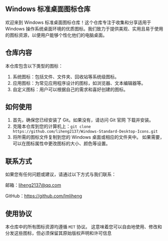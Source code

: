 ## Windows 标准桌面图标仓库
欢迎来到 Windows 标准桌面图标仓库！这个仓库专注于收集和分享适用于 Windows 操作系统桌面环境的优质图标。我们致力于提供美观、实用且易于使用的图标资源，以便用户能够个性化他们的电脑桌面。

## 仓库内容
本仓库包含以下类型的图标：

1. 系统图标：包括文件、文件夹、回收站等系统级图标。
2. 应用图标：为常见应用程序设计的图标，如浏览器、文本编辑器等。
3. 自定义图标：用户可以根据自己的需求和喜好创建的图标。
   
## 如何使用
1. 首先，确保您已经安装了 Git。如果没有，请访问 Git 官网 下载并安装。
2. 克隆本仓库到您的计算机上：`git clone https://github.com/liheng2137/Windows-Standard-Desktop-Icons.git`
3. 将所需的图标文件复制到您的 Windows 桌面或相应的文件夹中。
如果需要，可以在图标属性中更改图标的大小、颜色等设置。

## 联系方式
如果您有任何问题或建议，请通过以下方式与我们联系：

邮箱：liheng2137@qq.com

GitHub：https://github.com/lmliheng
## 使用协议
本仓库中的所有图标资源均遵循 `MIT` 协议。
这意味着您可以自由地使用、修改和分发这些图标，但必须保留其原始版权声明和许可信息

